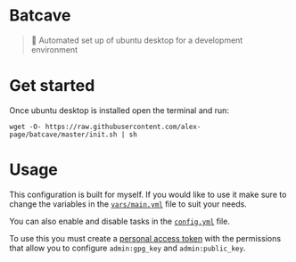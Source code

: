 # Batcave

> 🦇 Automated set up of ubuntu desktop for a development environment


# Get started

Once ubuntu desktop is installed open the terminal and run:

```
wget -O- https://raw.githubusercontent.com/alex-page/batcave/master/init.sh | sh
```

# Usage

This configuration is built for myself. If you would like to use it make sure to change the variables in the [`vars/main.yml`](vars/main.yml) file to suit your needs.

You can also enable and disable tasks in the [`config.yml`](config.yml) file.

To use this you must create a [personal access token](https://help.github.com/articles/creating-a-personal-access-token-for-the-command-line/)  with the permissions that allow you to configure `admin:gpg_key` and `admin:public_key`.

